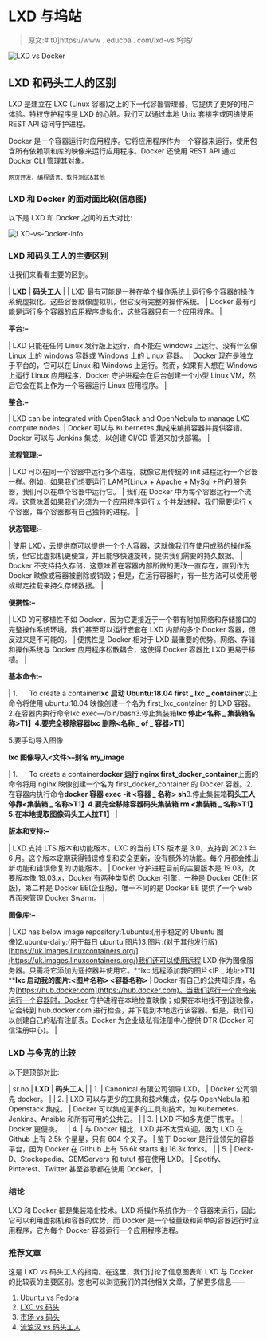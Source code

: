 # LXD 与坞站

> 原文:# t0]https://www . educba . com/lxd-vs 坞站/

![LXD vs Docker](img/d1be8babaf0da50cbb2a1ede72ed6b92.png)



## LXD 和码头工人的区别

LXD 是建立在 LXC (Linux 容器)之上的下一代容器管理器，它提供了更好的用户体验。特权守护程序是 LXD 的心脏。我们可以通过本地 Unix 套接字或网络使用 REST API 访问守护进程。

Docker 是一个容器运行时应用程序。它将应用程序作为一个容器来运行，使用包含所有依赖项和库的映像来运行应用程序。Docker 还使用 REST API 通过 Docker CLI 管理其对象。

<small>网页开发、编程语言、软件测试&其他</small>

### LXD 和 Docker 的面对面比较(信息图)

以下是 LXD 和 Docker 之间的五大对比:

![LXD-vs-Docker-info](img/5be25624e090e2e9042112881346b551.png)



### LXD 和码头工人的主要区别

让我们来看看主要的区别。

| **LXD** | **码头工人** |
| LXD 最有可能是一种在单个操作系统上运行多个容器的操作系统虚拟化。这些容器就像虚拟机，但它没有完整的操作系统。 | Docker 最有可能是运行多个容器的应用程序虚拟化，这些容器只有一个应用程序。 |

**平台:–**

| LXD 只能在任何 Linux 发行版上运行，而不能在 windows 上运行。没有什么像 Linux 上的 windows 容器或 Windows 上的 Linux 容器。 | Docker 现在是独立于平台的，它可以在 Linux 和 Windows 上运行。然而，如果有人想在 Windows 上运行 Linux 应用程序，Docker 守护进程会在后台创建一个小型 Linux VM，然后它会在其上作为一个容器运行 Linux 应用程序。 |

**整合:–**

| LXD can be integrated with OpenStack and OpenNebula to manage LXC compute nodes. | Docker 可以与 Kubernetes 集成来编排容器并提供容错。Docker 可以与 Jenkins 集成，以创建 CI/CD 管道来加快部署。 |

**流程管理:–**

| LXD 可以在同一个容器中运行多个进程，就像它用传统的 init 进程运行一个容器一样。例如，如果我们想要运行 LAMP(Linux + Apache + MySql +PhP)服务器，我们可以在单个容器中运行它。 | 我们在 Docker 中为每个容器运行一个流程。这意味着如果我们必须为一个应用程序运行 x 个并发进程，我们需要运行 x 个容器，每个容器都有自己独特的进程。 |

**状态管理:–**

| 使用 LXD，云提供商可以提供一个个人容器，这就像我们在使用成熟的操作系统，但它比虚拟机更便宜，并且能够快速旋转，提供我们需要的持久数据。 | Docker 不支持持久存储，这意味着在容器内部所做的更改一直存在，直到作为 Docker 映像或容器被删除或销毁；但是，在运行容器时，有一些方法可以使用卷或绑定挂载来持久存储数据。 |

**便携性:–**

| LXD 的可移植性不如 Docker，因为它更接近于一个带有附加网络和存储接口的完整操作系统环境。我们甚至可以运行嵌套在 LXD 内部的多个 Docker 容器，但反过来是不可能的。 | 便携性是 Docker 相对于 LXD 最重要的优势。网络、存储和操作系统与 Docker 应用程序松散耦合，这使得 Docker 容器比 LXD 更易于移植。 |

**基本命令:–**

| 1.      To create a container**lxc 启动 Ubuntu:18.04 first _ lxc _ container**以上命令将使用 ubuntu:18.04 映像创建一个名为 first_lxc_container 的 LXD 容器。2.在容器内执行命令lxc exec<name _ of _ the _ container>—/bin/bash3.停止集装箱**lxc 停止<名称 _ 集装箱名称>T1】**4.要完全移除容器**lxc 删除<名称 _ of _ 容器>T1】**

5.要手动导入图像

**lxc 图像导入<文件>–别名 my_image**

 | 1.      To create a container**docker 运行 nginx first_docker_container**上面的命令将用 nginx 映像创建一个名为 first_docker_container 的 Docker 容器。2.在容器内执行命令**docker 容器 exec -it <容器 _ 名称> sh**3.停止集装箱**码头工人停靠<集装箱 _ 名称>T1】**4.要完全移除容器**码头集装箱 rm <集装箱 _ 名称>T1】**5.在本地提取图像**码头工人拉<image _ name>T1】** |

**版本和支持:–**

| LXD 支持 LTS 版本和功能版本。LXC 的当前 LTS 版本是 3.0，支持到 2023 年 6 月。这个版本定期获得错误修复和安全更新，没有额外的功能。每个月都会推出新功能和错误修复的功能版本。 | Docker 守护进程目前的主要版本是 19.03，次要版本像 19.03.x，Docker 有两种类型的 Docker 引擎，一种是 Docker CE(社区版)，第二种是 Docker EE(企业版)。唯一不同的是 Docker EE 提供了一个 web 界面来管理 Docker Swarm。 |

**图像库:–**

| LXD has below image repository:1.ubuntu:(用于稳定的 Ubuntu 图像)2.ubuntu-daily:(用于每日 ubuntu 图片)3.图片:(对于其他发行版)[https://uk.images.linuxcontainers.org/](https://uk.images.linuxcontainers.org/)我们还可以使用远程 LXD 作为图像服务器。只需将它添加为遥控器并使用它。**lxc 远程添加我的图片<IP _ 地址>T1】****lxc 启动我的图片:<图片名称> <容器名称>** | Docker 有自己的公共知识库，名为[https://hub.docker.com](https://hub.docker.com)。当我们运行一个命令来运行一个容器时，Docker 守护进程在本地检查映像；如果在本地找不到该映像，它会转到 hub.docker.com 进行检查，并下载到本地运行该容器。但是，我们可以创建自己的私有注册表。Docker 为企业级私有注册中心提供 DTR (Docker 可信注册中心)。 |

### LXD 与多克的比较

以下是顶部对比:

| sr.no | **LXD** | **码头工人** |
| 1. | Canonical 有限公司领导 LXD。 | Docker 公司领先 docker。 |
| 2. | LXD 可以与更少的工具和技术集成，仅与 OpenNebula 和 Openstack 集成。 | Docker 可以集成更多的工具和技术，如 Kubernetes、Jenkins、Ansible 和所有可用的公共云。 |
| 3. | LXD 不如多克便于携带。 | Docker 更便携。 |
| 4. | 与 Docker 相比，LXD 并不太受欢迎，因为 LXD 在 Github 上有 2.5k 个星星，只有 604 个叉子。 | 鉴于 Docker 是行业领先的容器平台，因为 Docker 在 Github 上有 56.6k starts 和 16.3k forks。 |
| 5. | Deck-D、Stockopedia、GEMServers 和 tutuf 都在使用 LXD。 | Spotify、Pinterest、Twitter 甚至谷歌都在使用 Docker。 |

### 结论

LXD 和 Docker 都是集装箱化技术。LXD 将操作系统作为一个容器来运行，因此它可以利用虚拟机和容器的优势，而 Docker 是一个轻量级和简单的容器运行时应用程序，它为每个 Docker 容器运行一个应用程序进程。

### 推荐文章

这是 LXD vs 码头工人的指南。在这里，我们讨论了信息图表和 LXD 与 Docker 的比较表的主要区别。您也可以浏览我们的其他相关文章，了解更多信息——

1.  [Ubuntu vs Fedora](https://www.educba.com/ubuntu-vs-fedora/)
2.  [LXC vs 码头](https://www.educba.com/lxc-vs-docker/)
3.  [市场 vs 码头](https://www.educba.com/rkt-vs-docker/)
4.  [流浪汉 vs 码头工人](https://www.educba.com/vagrant-vs-docker/)





